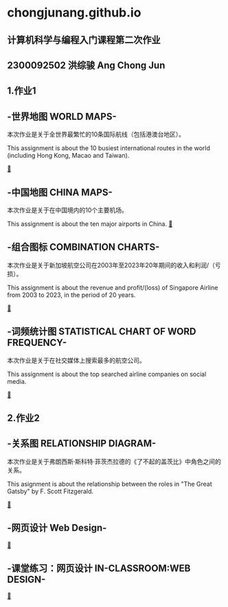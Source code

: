 # chongjunang.github.io
## 计算机科学与编程入门课程第二次作业

## 2300092502 洪综骏 Ang Chong Jun

## 1.作业1
## -世界地图 WORLD MAPS-
本次作业是关于全世界最繁忙的10条国际航线（包括港澳台地区）。

This assignment is about the 10 busiest international routes in the world (including Hong Kong, Macao and Taiwan).

[🔗](https://chongjunang.github.io/busiest_route.html)

## -中国地图 CHINA MAPS-
本次作业是关于在中国境内的10个主要机场。

This assignment is about the ten major airports in China.
[🔗]()
## -组合图标 COMBINATION CHARTS-
本次作业是关于新加坡航空公司在2003年至2023年20年期间的收入和利润/（亏损）。

This assignment is about the revenue and profit/(loss) of Singapore Airline from 2003 to 2023, in the period of 20 years.

[🔗](https://chongjunang.github.io/sia_revenue_profit_timeline.html)
## -词频统计图 STATISTICAL CHART OF WORD FREQUENCY-
本次作业是关于在社交媒体上搜索最多的航空公司。

This assignment is about the top searched airline companies on social media.

[🔗](https://chongjunang.github.io/airline_wordcloud.html)
## 2.作业2
## -关系图 RELATIONSHIP DIAGRAM- 
本次作业是关于弗朗西斯·斯科特·菲茨杰拉德的《了不起的盖茨比》中角色之间的关系。

This asignment is about the relationship between the roles in "The Great Gatsby" by F. Scott Fitzgerald.

[🔗](https://chongjunang.github.io/great_gatsby_relationship_colored.html)
## -网页设计 Web Design-
[🔗](https://chongjunang.github.io/Google.html)
## -课堂练习：网页设计 IN-CLASSROOM:WEB DESIGN-
[🔗](https://chongjunang.github.io/searchengine.html)

